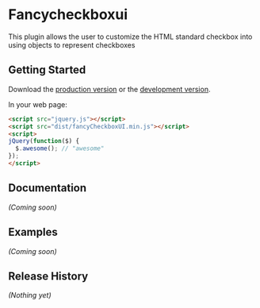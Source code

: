 # Fancycheckboxui

This plugin allows the user to customize the HTML standard checkbox into using objects to represent checkboxes

## Getting Started
Download the [production version][min] or the [development version][max].

[min]: https://raw.github.com/user/fancyCheckboxUI/master/dist/fancyCheckboxUI.min.js
[max]: https://raw.github.com/user/fancyCheckboxUI/master/dist/fancyCheckboxUI.js

In your web page:

```html
<script src="jquery.js"></script>
<script src="dist/fancyCheckboxUI.min.js"></script>
<script>
jQuery(function($) {
  $.awesome(); // "awesome"
});
</script>
```

## Documentation
_(Coming soon)_

## Examples
_(Coming soon)_

## Release History
_(Nothing yet)_
